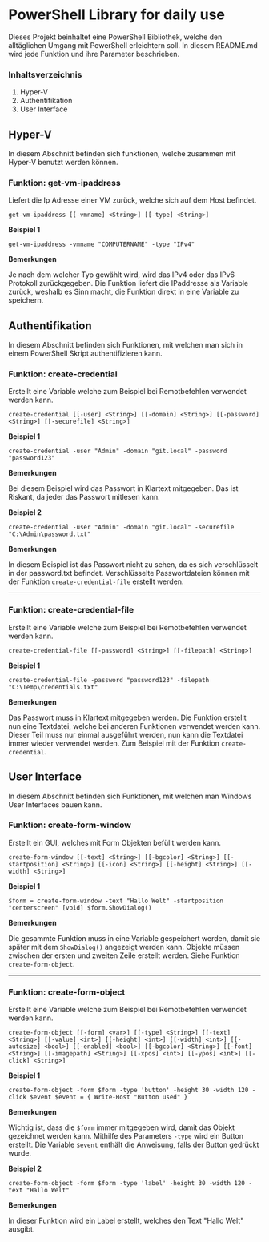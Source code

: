 # PowerShell Library for daily use
Dieses Projekt beinhaltet eine PowerShell Bibliothek, welche den alltäglichen Umgang mit PowerShell erleichtern soll. In diesem README.md wird jede Funktion und ihre Parameter beschrieben.

### Inhaltsverzeichnis
1. Hyper-V
2. Authentifikation
3. User Interface

## Hyper-V
In diesem Abschnitt befinden sich funktionen, welche zusammen mit Hyper-V benutzt werden können.

### Funktion: get-vm-ipaddress
Liefert die Ip Adresse einer VM zurück, welche sich auf dem Host befindet.

`
get-vm-ipaddress
	[[-vmname] <String>]
    [[-type] <String>]
`

**Beispiel 1**

`get-vm-ipaddress -vmname "COMPUTERNAME" -type "IPv4"`

**Bemerkungen**

Je nach dem welcher Typ gewählt wird, wird das IPv4 oder das IPv6 Protokoll zurückgegeben. Die Funktion liefert die IPaddresse als Variable zurück, weshalb es Sinn macht, die Funktion direkt in eine Variable zu speichern.

## Authentifikation
In diesem Abschnitt befinden sich Funktionen, mit welchen man sich in einem PowerShell Skript authentifizieren kann.

### Funktion: create-credential
Erstellt eine Variable welche zum Beispiel bei Remotbefehlen verwendet werden kann.

`
create-credential
	[[-user] <String>]
    [[-domain] <String>]
    [[-password] <String>]
    [[-securefile] <String>]
`

**Beispiel 1**

`create-credential -user "Admin" -domain "git.local" -password "password123"`

**Bemerkungen**

Bei diesem Beispiel wird das Passwort in Klartext mitgegeben. Das ist Riskant, da jeder das Passwort mitlesen kann.

**Beispiel 2**

`create-credential -user "Admin" -domain "git.local" -securefile "C:\Admin\password.txt"`

**Bemerkungen**

In diesem Beispiel ist das Passwort nicht zu sehen, da es sich verschlüsselt in der password.txt befindet. Verschlüsselte Passwortdateien können mit der Funktion `create-credential-file` erstellt werden.

---

### Funktion: create-credential-file
Erstellt eine Variable welche zum Beispiel bei Remotbefehlen verwendet werden kann.

`
create-credential-file
    [[-password] <String>]
    [[-filepath] <String>]
`

**Beispiel 1**

`create-credential-file -password "password123" -filepath "C:\Temp\credentials.txt"`

**Bemerkungen**

Das Passwort muss in Klartext mitgegeben werden. Die Funktion erstellt nun eine Textdatei, welche bei anderen Funktionen verwendet werden kann. Dieser Teil muss nur einmal ausgeführt werden, nun kann die Textdatei immer wieder verwendet werden. Zum Beispiel mit der Funktion `create-credential`.

## User Interface
In diesem Abschnitt befinden sich Funktionen, mit welchen man Windows User Interfaces bauen kann.

### Funktion: create-form-window
Erstellt ein GUI, welches mit Form Objekten befüllt werden kann.

`
create-form-window
    [[-text] <String>]
    [[-bgcolor] <String>]
    [[-startposition] <String>]
    [[-icon] <String>]
    [[-height] <String>]
    [[-width] <String>]
`

**Beispiel 1**

`
$form = create-form-window -text "Hallo Welt" -startposition "centerscreen"
[void] $form.ShowDialog()
`

**Bemerkungen**

Die gesammte Funktion muss in eine Variable gespeichert werden, damit sie später mit dem `ShowDialog()` angezeigt werden kann. Objekte müssen zwischen der ersten und zweiten Zeile erstellt werden. Siehe Funktion `create-form-object`.

---

### Funktion: create-form-object
Erstellt eine Variable welche zum Beispiel bei Remotbefehlen verwendet werden kann.

`
create-form-object
    [[-form] <var>]
    [[-type] <String>]
    [[-text] <String>]
    [[-value] <int>]
    [[-height] <int>]
    [[-width] <int>]
    [[-autosize] <bool>]
    [[-enabled] <bool>]
    [[-bgcolor] <String>]
    [[-font] <String>]
    [[-imagepath] <String>]
    [[-xpos] <int>]
    [[-ypos] <int>]
    [[-click] <String>]
`

**Beispiel 1**

`
create-form-object -form $form -type 'button' -height 30 -width 120 -click $event
$event = { Write-Host "Button used" }
`

**Bemerkungen**

Wichtig ist, dass die `$form` immer mitgegeben wird, damit das Objekt gezeichnet werden kann. Mithilfe des Parameters `-type` wird ein Button erstellt. Die Variable `$event` enthält die Anweisung, falls der Button gedrückt wurde.

**Beispiel 2**

`create-form-object -form $form -type 'label' -height 30 -width 120 -text "Hallo Welt"`

**Bemerkungen**

In dieser Funktion wird ein Label erstellt, welches den Text "Hallo Welt" ausgibt.


